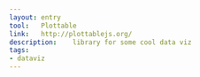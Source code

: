 ```yaml
---
layout: entry
tool:	Plottable
link:	http://plottablejs.org/
description:	library for some cool data viz
tags:
- dataviz	
---
```

